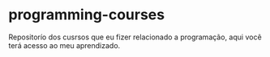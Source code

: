 # programming-courses
Repositorío dos cusrsos que eu fizer relacionado a programação, aqui você terá acesso ao meu aprendizado.

